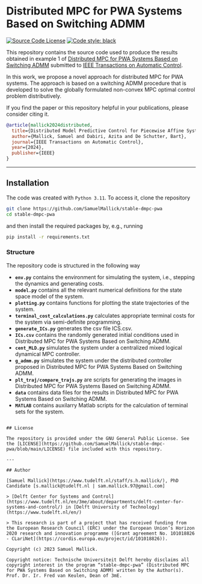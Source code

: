 # Distributed MPC for PWA Systems Based on Switching ADMM

[![Source Code License](https://img.shields.io/badge/license-GPL-blueviolet)](https://github.com/SamuelMallick/stable-dmpc-pwa/blob/main/LICENSE)
[![Code style: black](https://img.shields.io/badge/code%20style-black-000000.svg)](https://github.com/psf/black)


This repository contains the source code used to produce the results obtained in example 1 of [Distributed MPC for PWA Systems Based on Switching ADMM](https://arxiv.org/abs/2404.16712) submitted to [IEEE Transactions on Automatic Control](https://ieeexplore.ieee.org/xpl/RecentIssue.jsp?punumber=9).

In this work, we propose a novel approach for distributed MPC for PWA systems. The approach is based on a switching ADMM procedure that is developed to solve the globally formulated non-convex MPC optimal control problem distributively.

If you find the paper or this repository helpful in your publications, please consider citing it.

```bibtex
@article{mallick2024distributed,
  title={Distributed Model Predictive Control for Piecewise Affine Systems Based on Switching ADMM},
  author={Mallick, Samuel and Dabiri, Azita and De Schutter, Bart},
  journal={IEEE Transactions on Automatic Control},
  year={2024},
  publisher={IEEE}
}
```

---

## Installation

The code was created with `Python 3.11`. To access it, clone the repository

```bash
git clone https://github.com/SamuelMallick/stable-dmpc-pwa
cd stable-dmpc-pwa
```

and then install the required packages by, e.g., running

```bash
pip install -r requirements.txt
```

### Structure

The repository code is structured in the following way

- **`env.py`** contains the environment for simulating the system, i.e., stepping the dynamics and generating costs.
- **`model.py`** contains all the relevant numerical definitions for the state space model of the system.
- **`plotting.py`** contains functions for plotting the state trajectories of the system.
- **`terminal_cost_calculations.py`** calculates appropriate terminal costs for the system via semi-definite programming.
- **`generate_ICs.py`** generates the csv file ICS.csv.
- **`ICs.csv`** contains the randomly generated initial conditions used in Distributed MPC for PWA Systems Based on Switching ADMM.
- **`cent_MLD.py`** simulates the system under a centralized mixed logical dynamical MPC controller.
- **`g_admm.py`** simulates the system under the distributed controller proposed in Distributed MPC for PWA Systems Based on Switching ADMM.
- **`plt_traj/compare_trajs.py`** are scripts for generating the images in Distributed MPC for PWA Systems Based on Switching ADMM.
- **`data`** contains data files for the results in Distributed MPC for PWA Systems Based on Switching ADMM.
- **`MATLAB`** contains auxilarry Matlab scripts for the calculation of terminal sets for the system.

```

## License

The repository is provided under the GNU General Public License. See the [LICENSE](https://github.com/SamuelMallick/stable-dmpc-pwa/blob/main/LICENSE) file included with this repository.

---

## Author

[Samuel Mallick](https://www.tudelft.nl/staff/s.h.mallick/), PhD Candidate [s.mallick@tudelft.nl | sam.mallick.97@gmail.com]

> [Delft Center for Systems and Control](https://www.tudelft.nl/en/3me/about/departments/delft-center-for-systems-and-control/) in [Delft University of Technology](https://www.tudelft.nl/en/)

> This research is part of a project that has received funding from the European Research Council (ERC) under the European Union’s Horizon 2020 research and innovation programme ([Grant agreement No. 101018826 - CLariNet](https://cordis.europa.eu/project/id/101018826)).

Copyright (c) 2023 Samuel Mallick.

Copyright notice: Technische Universiteit Delft hereby disclaims all copyright interest in the program “stable-dmpc-pwa” (Distributed MPC for PWA Systems Based on Switching ADMM) written by the Author(s). Prof. Dr. Ir. Fred van Keulen, Dean of 3mE.
